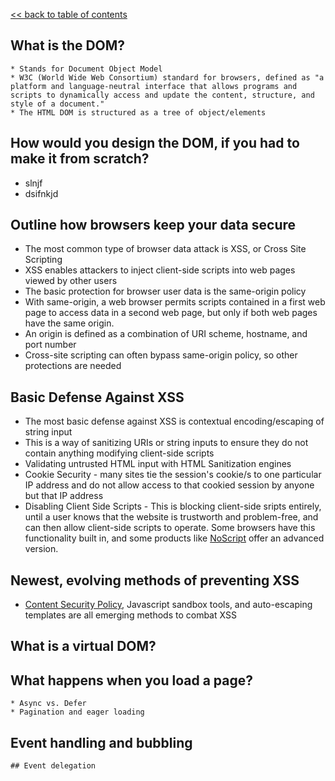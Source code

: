 [<< back to table of contents](https://github.com/hackreactor/2016-04-peripheral-brain/wiki)

## What is the DOM?
	* Stands for Document Object Model
	* W3C (World Wide Web Consortium) standard for browsers, defined as "a platform and language-neutral interface that allows programs and scripts to dynamically access and update the content, structure, and style of a document."
	* The HTML DOM is structured as a tree of object/elements
## How would you design the DOM, if you had to make it from scratch?
* slnjf
* dsifnkjd

## Outline how browsers keep your data secure
* The most common type of browser data attack is XSS, or Cross Site Scripting
* XSS enables attackers to inject client-side scripts into web pages viewed by other users
* The basic protection for browser user data is the same-origin policy
* With same-origin, a web browser permits scripts contained in a first web page to access data in a second web page, but only if both web pages have the same origin.
* An origin is defined as a combination of URI scheme, hostname, and port number
* Cross-site scripting can often bypass same-origin policy, so other protections are needed

## Basic Defense Against XSS
* The most basic defense against XSS is contextual encoding/escaping of string input
* This is a way of sanitizing URIs or string inputs to ensure they do not contain anything modifying client-side scripts
* Validating untrusted HTML input with HTML Sanitization engines
* Cookie Security - many sites tie the session's cookie/s to one particular IP address and do not allow access to that cookied session by anyone but that IP address
* Disabling Client Side Scripts - This is blocking client-side sripts entirely, until a user knows that the website is trustworth and problem-free, and can then allow client-side scripts to operate. Some browsers have this functionality built in, and some products like [NoScript](https://en.wikipedia.org/wiki/NoScript) offer an advanced version.

## Newest, evolving methods of preventing XSS

*  [Content Security Policy](https://en.wikipedia.org/wiki/Content_Security_Policy), Javascript sandbox tools, and auto-escaping templates are all emerging methods to combat XSS

## What is a virtual DOM?



## What happens when you load a page?
	* Async vs. Defer
	* Pagination and eager loading
## Event handling and bubbling
	## Event delegation
